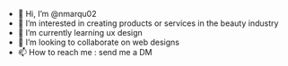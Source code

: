 - 👋 Hi, I’m @nmarqu02
- 👀 I’m interested in creating products or services in the beauty industry
- 🌱 I’m currently learning ux design
- 💞️ I’m looking to collaborate on web designs
- 📫 How to reach me : send me a DM

<!---
nmarqu02/nmarqu02 is a ✨ special ✨ repository because its `README.md` (this file) appears on your GitHub profile.
You can click the Preview link to take a look at your changes.
--->
